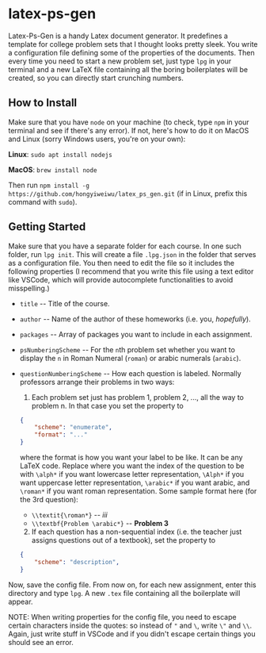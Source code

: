 # latex-ps-gen

Latex-Ps-Gen is a handy Latex document generator. It predefines a template for college problem sets that I thought looks pretty sleek. You write a configuration
file defining some of the properties of the documents. Then every time you need to start a new problem set, just type `lpg` in your terminal and a new LaTeX file
containing all the boring boilerplates will be created, so you can directly start crunching numbers.

## How to Install
Make sure that you have `node` on your machine (to check, type `npm` in your terminal and see if there's any error). If not, here's how to do it on MacOS and Linux (sorry Windows users, you're on your own):

**Linux**: `sudo apt install nodejs`

**MacOS**: `brew install node`

Then run `npm install -g https://github.com/hongyiweiwu/latex_ps_gen.git`
(if in Linux, prefix this command with `sudo`).

## Getting Started
Make sure that you have a separate folder for each course. In one such folder, run `lpg init`. This will create a file `.lpg.json` in the folder that serves as a configuration file. You then need to edit the file so it includes the following properties (I recommend that you write this file using a text editor like VSCode, which will provide autocomplete functionalities to avoid misspelling.)

- `title` -- Title of the course.

- `author` -- Name of the author of these homeworks (i.e. you, *hopefully*).

- `packages` -- Array of packages you want to include in each assignment.

- `psNumberingScheme` -- For the `n`th problem set whether you want to display the `n` in Roman Numeral (`roman`) or arabic numerals (`arabic`).

- `questionNumberingScheme` -- How each question is labeled. Normally professors arrange their problems in two ways:

    1. Each problem set just has problem 1, problem 2, ..., all the way to problem n. In that case you set the property to
    ```json
    {
        "scheme": "enumerate",
        "format": "..."
    }
    ```
    where the format is how you want your label to be like. It can be any LaTeX code. Replace where you want the index of the question to be with `\alph*` if you want lowercase letter representation, `\Alph*` if you want uppercase letter representation, `\arabic*` if you want arabic, and `\roman*` if you want roman representation. Some sample format here (for the 3rd question):
    - `\\textit{\roman*}` -- *iii*
    - `\\textbf{Problem \arabic*}` -- **Problem 3**

    2. If each question has a non-sequential index (i.e. the teacher just assigns questions out of a textbook), set the property to
    ```json
    {
        "scheme": "description",
    }
    ```

Now, save the config file. From now on, for each new assignment, enter this directory and type `lpg`. A new `.tex` file containing all the boilerplate will appear.

NOTE: When writing properties for the config file, you need to escape certain characters inside the quotes: so instead of `"` and `\`, write `\"` and `\\`. Again, just write stuff in VSCode and if you didn't escape certain things you should see an error.



